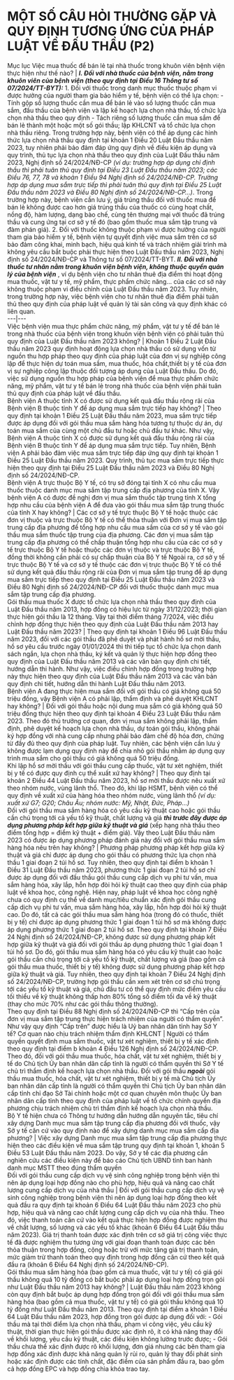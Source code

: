 # MỘT SỐ CÂU HỎI THƯỜNG GẶP VÀ QUY ĐỊNH TƯƠNG ỨNG CỦA PHÁP LUẬT VỀ ĐẤU THẦU (P2)
Mục lục
Việc mua thuốc để bán lẻ tại nhà thuốc trong khuôn viên bệnh viện thực hiện như thế nào? |  **_I. Đối với nhà thuốc của bệnh viện, nằm trong khuôn viên của bệnh viện (theo quy định tại Điều 16 Thông tư số 07/2024/TT-BYT):_** 1. Đối với thuốc trong danh mục thuốc thuộc phạm vi được hưởng của người tham gia bảo hiểm y tế, bệnh viện có thể lựa chọn: - Tính gộp số lượng thuốc cần mua để bán lẻ vào số lượng thuốc cần mua sắm, đấu thầu của bệnh viện và lập kế hoạch lựa chọn nhà thầu, tổ chức lựa chọn nhà thầu theo quy định - Tách riêng số lượng thuốc cần mua sắm để bán lẻ thành một hoặc một số gói thầu; lập KHLCNT và tổ chức lựa chọn nhà thầu riêng. Trong trường hợp này, bệnh viện có thể áp dụng các hình thức lựa chọn nhà thầu quy định tại khoản 1 Điều 20 Luật Đấu thầu năm 2023, tuy nhiên phải bảo đảm đáp ứng quy định về điều kiện áp dụng và quy trình, thủ tục lựa chọn nhà thầu theo quy định của Luật Đấu thầu năm 2023, Nghị định số 24/2024/NĐ-CP _(ví dụ: trường hợp áp dụng chỉ định thầu thì phải tuân thủ quy định tại Điều 23 Luật Đấu thầu năm 2023; các Điều 76, 77, 78 và khoản 1 Điều 94 Nghị định số 24/2024/NĐ-CP. Trường hợp áp dụng mua sắm trực tiếp thì phải tuân thủ quy định tại Điều 25 Luật Đấu thầu năm 2023 và Điều 80 Nghị định số 24/2024/NĐ-CP…)_. Trong trường hợp này, bệnh viện cần lưu ý, giá trúng thầu đối với thuốc mua để bán lẻ không được cao hơn giá trúng thầu của thuốc có cùng hoạt chất, nồng độ, hàm lượng, dạng bào chế, cùng tên thương mại với thuốc đã trúng thầu và cung ứng tại cơ sở y tế đó (bao gồm thuốc mua sắm tập trung và đàm phán giá). 2. Đối với thuốc không thuộc phạm vi được hưởng của người tham gia bảo hiểm y tế, bệnh viện tự quyết định việc mua sắm trên cơ sở bảo đảm công khai, minh bạch, hiệu quả kinh tế và trách nhiệm giải trình mà không yêu cầu bắt buộc phải thực hiện theo Luật Đấu thầu năm 2023, Nghị định số 24/2024/NĐ-CP và Thông tư số 07/2024/TT-BYT. **_II. Đối với nhà thuốc tư nhân nằm trong khuôn viện bệnh viện, không thuộc quyền quản lý của bệnh viện_** , ví dụ bệnh viện cho tư nhân thuê địa điểm thì hoạt động mua thuốc, vật tư y tế, mỹ phẩm, thực phẩm chức năng… của các cơ sở này không thuộc phạm vi điều chỉnh của Luật Đấu thầu năm 2023. Tuy nhiên, trong trường hợp này, việc bệnh viện cho tư nhân thuê địa điểm phải tuân thủ theo quy định của pháp luật về quản lý tài sản công và quy định khác có liên quan.  
---|---  
Việc bệnh viện mua thực phẩm chức năng, mỹ phẩm, vật tư y tế để bán lẻ trong nhà thuốc của bệnh viện trong khuôn viện bệnh viện có phải tuân thủ quy định của Luật Đấu thầu năm 2023 không? |  Khoản 1 Điều 2 Luật Đấu thầu năm 2023 quy định hoạt động lựa chọn nhà thầu có sử dụng vốn từ nguồn thu hợp pháp theo quy định của pháp luật của đơn vị sự nghiệp công lập để thực hiện dự toán mua sắm, mua thuốc, hóa chất,thiết bị y tế của đơn vị sự nghiệp công lập thuộc đối tượng áp dụng của Luật Đấu thầu. Do đó, việc sử dụng nguồn thu hợp pháp của bệnh viện để mua thực phẩm chức năng, mỹ phẩm, vật tư y tế bán lẻ trong nhà thuốc của bệnh viện phải tuân thủ quy định của pháp luật về đấu thầu.  
Bệnh viện A thuộc tỉnh X có được sử dụng kết quả đấu thầu rộng rãi của Bệnh viện B thuộc tỉnh Y để áp dụng mua sắm trực tiếp hay không? |  Theo quy định tại khoản 1 Điều 25 Luật Đấu thầu năm 2023, mua sắm trực tiếp được áp dụng đối với gói thầu mua sắm hàng hóa tương tự thuộc dự án, dự toán mua sắm của cùng một chủ đầu tư hoặc chủ đầu tư khác. Như vậy, Bệnh viện A thuộc tỉnh X có được sử dụng kết quả đấu thầu rộng rãi của Bệnh viện B thuộc tỉnh Y để áp dụng mua sắm trực tiếp.  Tuy nhiên, Bệnh viện A phải bảo đảm việc mua sắm trực tiếp đáp ứng quy định tại khoản 1 Điều 25 Luật Đấu thầu năm 2023. Quy trình, thủ tục mua sắm trực tiếp thực hiện theo quy định tại Điều 25 Luật Đấu thầu năm 2023 và Điều 80 Nghị định số 24/2024/NĐ-CP.  
Bệnh viện A trực thuộc Bộ Y tế, có trụ sở đóng tại tỉnh X có nhu cầu mua thuốc thuộc danh mục mua sắm tập trung cấp địa phương của tỉnh X. Vậy bệnh viện A có được đề nghị đơn vị mua sắm thuốc tập trung tỉnh X tổng hợp nhu cầu của bệnh viện A để đưa vào gói thầu mua sắm tập trung thuốc của tỉnh X hay không? |  Các cơ sở y tế trực thuộc Bộ Y tế hoặc thuộc các đơn vị thuộc và trực thuộc Bộ Y tế có thể thỏa thuận với Đơn vị mua sắm tập trung cấp địa phương để tổng hợp nhu cầu mua sắm của cơ sở y tế vào gói thầu mua sắm thuốc tập trung của địa phương.  Các đơn vị mua sắm tập trung cấp địa phương có thể chấp thuận tổng hợp nhu cầu của các cơ sở y tế trực thuộc Bộ Y tế hoặc thuộc các đơn vị thuộc và trực thuộc Bộ Y tế, đồng thời không cần phải có sự chấp thuận của Bộ Y tế Ngoài ra, cơ sở y tế trực thuộc Bộ Y tế và cơ sở y tế thuộc các đơn vị trực thuộc Bộ Y tế có thể sử dụng kết quả đấu thầu rộng rãi của Đơn vị mua sắm tập trung để áp dụng mua sắm trực tiếp theo quy định tại Điều 25 Luật Đấu thầu năm 2023 và Điều 80 Nghị định số 24/2024/NĐ-CP đối với thuốc thuộc danh mục mua sắm tập trung cấp địa phương.  
Gói thầu mua thuốc X được tổ chức lựa chọn nhà thầu theo quy định của Luật Đấu thầu năm 2013, hợp đồng có hiệu lực từ ngày 31/12/2023; thời gian thực hiện gói thầu là 12 tháng. Vậy tại thời điểm tháng 7/2024, việc điều chỉnh hợp đồng thực hiện theo quy định của Luật Đấu thầu năm 2013 hay Luật Đấu thầu năm 2023? |  Theo quy định tại khoản 1 Điều 96 Luật Đấu thầu năm 2023, đối với các gói thầu đã phê duyệt và phát hành hồ sơ mời thầu, hồ sơ yêu cầu trước ngày 01/01/2024 thì thì tiếp tục tổ chức lựa chọn danh sách ngắn, lựa chọn nhà thầu, ký kết và quản lý thực hiện hợp đồng theo quy định của Luật Đấu thầu năm 2013 và các văn bản quy định chi tiết, hướng dẫn thi hành. Như vậy, việc điều chỉnh hợp đồng trong trường hợp này thực hiện theo quy định của Luật Đấu thầu năm 2013 và các văn bản quy định chi tiết, hướng dẫn thi hành Luật Đấu thầu năm 2013.  
Bệnh viện A đang thực hiện mua sắm đối với gói thầu có giá không quá 50 triệu đồng, vậy Bệnh viện A có phải lập, thẩm định và phê duyệt KHLCNT hay không? |  Đối với gói thầu hoặc nội dung mua sắm có giá không quá 50 triệu đồng thực hiện theo quy định tại khoản 4 Điều 23 Luật Đấu thầu năm 2023. Theo đó thủ trưởng cơ quan, đơn vị mua sắm không phải lập, thẩm định, phê duyệt kế hoạch lựa chọn nhà thầu, dự toán gói thầu, không phải ký hợp đồng với nhà cung cấp nhưng phải bảo đảm chế độ hóa đơn, chứng từ đầy đủ theo quy định của pháp luật.  Tuy nhiên, các bệnh viện cần lưu ý không được lạm dụng quy định này để chia nhỏ gói thầu nhằm áp dụng quy trình mua sắm cho gói thầu có giá không quá 50 triệu đồng.   
Khi lập hồ sơ mời thầu với gói thầu cung cấp thuốc, vật tư xét nghiệm, thiết bị y tế có được quy định cụ thể xuất xứ hay không?  |  Theo quy định tại khoản 2 Điều 44 Luật Đấu thầu năm 2023, hồ sơ mời thầu được nêu xuất xứ theo nhóm nước, vùng lãnh thổ. Theo đó, khi lập HSMT, bệnh viện có thể quy định về xuất xứ của hàng hóa theo nhóm nước, vùng lãnh thổ _(ví dụ: xuất xứ G7; G20; Châu Âu; nhóm nước: Mỹ, Nhật, Đức, Pháp...)_  
Đối với gói thầu mua sắm hàng hóa có yêu cầu kỹ thuật cao hoặc gói thầu cần chú trọng tới cả yếu tố kỹ thuật, chất lượng và giá **_thì trước đây được áp dụng phương pháp kết hợp giữa kỹ thuật và giá_** (xếp hạng nhà thầu theo điểm tổng hợp = điểm kỹ thuật + điểm giá). Vậy theo Luật Đấu thầu năm 2023 có được áp dụng phương pháp đánh giá này đối với gói thầu mua sắm hàng hóa nêu trên hay không? |  Phương pháp phương pháp kết hợp giữa kỹ thuật và giá chỉ được áp dụng cho gói thầu có phương thức lựa chọn nhà thầu 1 giai đoạn 2 túi hồ sơ. Tuy nhiên, theo quy định tại điểm b khoản 1 Điều 31 Luật Đấu thầu năm 2023, phương thức 1 giai đoạn 2 túi hồ sơ chỉ được áp dụng đối với đấu thầu gói thầu cung cấp dịch vụ phi tư vấn, mua sắm hàng hóa, xây lắp, hỗn hợp đòi hỏi kỹ thuật cao theo quy định của pháp luật về khoa học, công nghệ. Hiện nay, pháp luật về khoa học công nghệ chưa có quy định cụ thể về danh mục/tiêu chuẩn xác định gói thầu cung cấp dịch vụ phi tư vấn, mua sắm hàng hóa, xây lắp, hỗn hợp đòi hỏi kỹ thuật cao. Do đó, tất cả các gói thầu mua sắm hàng hóa (trong đó có thuốc, thiết bị y tế) chỉ được áp dụng phương thức 1 giai đoạn 1 túi hồ sơ mà không được áp dụng phương thức 1 giai đoạn 2 túi hồ sơ. Theo quy định tại khoản 7 Điều 24 Nghị định số 24/2024/NĐ-CP, không được sử dụng phương pháp kết hợp giữa kỹ thuật và giá đối với gói thầu áp dụng phương thức 1 giai đoạn 1 túi hồ sơ. Do đó, gói thầu mua sắm hàng hóa có yêu cầu kỹ thuật cao hoặc gói thầu cần chú trọng tới cả yếu tố kỹ thuật, chất lượng và giá (bao gồm cả gói thầu mua thuốc, thiết bị y tế) không được sử dụng phương pháp kết hợp giữa kỹ thuật và giá. Tuy nhiên, theo quy định tại khoản 7 Điều 24 Nghị định số 24/2024/NĐ-CP, trường hợp gói thầu cần xem xét trên cơ sở chú trọng tới các yếu tố kỹ thuật và giá, chủ đầu tư có thể quy định mức điểm yêu cầu tối thiểu về kỹ thuật không thấp hơn 80% tổng số điểm tối đa về kỹ thuật (thay cho mức 70% như các gói thầu thông thường).  
Theo quy định tại Điều 88 Nghị định số 24/2024/NĐ-CP thì “Cấp trên của đơn vị mua sắm tập trung thực hiện trách nhiệm của người có thẩm quyền”. Như vậy quy định “Cấp trên” được hiểu là Uỷ ban nhân dân tỉnh hay Sở Y tế? Cơ quan nào chịu trách nhiệm thẩm định KHLCNT |  Người có thẩm quyền quyết định mua sắm thuốc, vật tư xét nghiệm, thiết bị y tế xác định theo quy định tại điểm b khoản 4 Điều 126 Nghị định số 24/2024/NĐ-CP.  Theo đó, đối với gói thầu mua thuốc, hóa chất, vật tư xét nghiệm, thiết bị y tế do Chủ tịch Ủy ban nhân dân cấp tỉnh là người có thẩm quyền thì Sở Y tế chủ trì thẩm định kế hoạch lựa chọn nhà thầu. Đối với gói thầu **_ngoài_** gói thầu mua thuốc, hóa chất, vật tư xét nghiệm, thiết bị y tế mà Chủ tịch Ủy ban nhân dân cấp tỉnh là người có thẩm quyền thì Chủ tịch Ủy ban nhân dân cấp tỉnh chỉ đạo Sở Tài chính hoặc một cơ quan chuyên môn thuộc Ủy ban nhân dân cấp tỉnh theo quy định của pháp luật về tổ chức chính quyền địa phương chịu trách nhiệm chủ trì thẩm định kế hoạch lựa chọn nhà thầu.  
Bộ Y tế hiện chưa có Thông tư hướng dẫn hướng dẫn nguyên tắc, tiêu chí xây dựng Danh mục mua sắm tập trung cấp địa phương đối với thuốc, vậy Sở y tế căn cứ vào quy định nào để xây dựng danh mục mua sắm cấp địa phương? |  Việc xây dựng Danh mục mua sắm tập trung cấp địa phương thực hiện theo các điều kiện về mua sắm tập trung quy định tại khoản 1, khoản 5 Điều 53 Luật Đấu thầu năm 2023. Do vậy, Sở y tế các địa phương cần nghiên cứu các điều kiện này để báo cáo Chủ tịch UBND tỉnh ban hành danh mục MSTT theo đúng thẩm quyền  
Đối với gói thầu cung cấp dịch vụ vệ sinh công nghiệp trong bệnh viện thì nên áp dụng loại hợp đồng nào cho phù hợp, hiệu quả và nâng cao chất lượng cung cấp dịch vụ của nhà thầu |  Đối với gói thầu cung cấp dịch vụ vệ sinh công nghiệp trong bệnh viện thì nên áp dụng loại hợp đồng theo kết quả đầu ra quy định tại khoản 6 Điều 64 Luật Đấu thầu năm 2023 cho phù hợp, hiệu quả và nâng cao chất lượng cung cấp dịch vụ của nhà thầu. Theo đó, việc thanh toán căn cứ vào kết quả thực hiện hợp đồng được nghiệm thu về chất lượng, số lượng và các yếu tố khác (khoản 6 Điều 64 Luật Đấu thầu năm 2023). Giá trị thanh toán được xác định trên cơ sở giá trị công việc thực tế đã được nghiệm thu tương ứng với giai đoạn thanh toán được các bên thỏa thuận trong hợp đồng, cộng hoặc trừ với mức tăng giá trị thanh toán, mức giảm trừ thanh toán theo quy định trong hợp đồng căn cứ theo kết quả đầu ra (khoản 6 Điều 64 Nghị định số 24/2024/NĐ-CP).  
Gói thầu mua sắm hàng hóa (bao gồm cả mua thuốc, vật tư y tế) có giá gói thầu không quá 10 tỷ đồng có bắt buộc phải áp dụng loại hợp đồng trọn gói như Luật Đấu thầu năm 2013 hay không? |  Luật Đấu thầu năm 2023 không còn quy định bắt buộc áp dụng hợp đồng trọn gói đối với gói thầu mua sắm hàng hóa (bao gồm cả mua thuốc, vật tư y tế) có giá gói thầu không quá 10 tỷ đồng như Luật Đấu thầu năm 2013. Theo quy định tại điểm a khoản 1 Điều 64 Luật Đấu thầu năm 2023, hợp đồng trọn gói được áp dụng đối với: - Gói thầu mà tại thời điểm lựa chọn nhà thầu, phạm vi công việc, yêu cầu kỹ thuật, thời gian thực hiện gói thầu được xác định rõ, ít có khả năng thay đổi về khối lượng, yêu cầu kỹ thuật, các điều kiện không lường trước được;  - Gói thầu chưa thể xác định được rõ khối lượng, đơn giá nhưng các bên tham gia hợp đồng xác định được khả năng quản lý rủi ro, quản lý thay đổi phát sinh hoặc xác định được các tính chất, đặc điểm của sản phẩm đầu ra, bao gồm cả hợp đồng EPC và hợp đồng chìa khóa trao tay.
